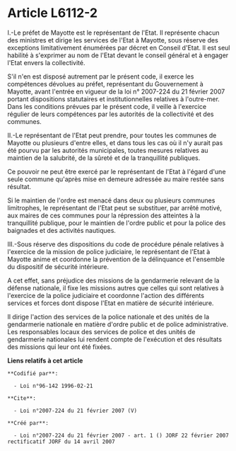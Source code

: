 # Article L6112-2

I.-Le préfet de Mayotte est le représentant de l'Etat. Il représente chacun des ministres et dirige les services de l'Etat à
Mayotte, sous réserve des exceptions limitativement énumérées par décret en Conseil d'Etat. Il est seul habilité à s'exprimer
au nom de l'Etat devant le conseil général et à engager l'Etat envers la collectivité. 

S'il n'en est disposé autrement par le présent code, il exerce les compétences dévolues au préfet, représentant du
Gouvernement à Mayotte, avant l'entrée en vigueur de la loi n° 2007-224 du 21 février 2007 portant dispositions statutaires
et institutionnelles relatives à l'outre-mer. Dans les conditions prévues par le présent code, il veille à l'exercice
régulier de leurs compétences par les autorités de la collectivité et des communes. 

II.-Le représentant de l'Etat peut prendre, pour toutes les communes de Mayotte ou plusieurs d'entre elles, et dans tous les
cas où il n'y aurait pas été pourvu par les autorités municipales, toutes mesures relatives au maintien de la salubrité, de
la sûreté et de la tranquillité publiques. 

Ce pouvoir ne peut être exercé par le représentant de l'Etat à l'égard d'une seule commune qu'après mise en demeure adressée
au maire restée sans résultat. 

Si le maintien de l'ordre est menacé dans deux ou plusieurs communes limitrophes, le représentant de l'Etat peut se
substituer, par arrêté motivé, aux maires de ces communes pour la répression des atteintes à la tranquillité publique, pour
le maintien de l'ordre public et pour la police des baignades et des activités nautiques. 

III.-Sous réserve des dispositions du code de procédure pénale relatives à l'exercice de la mission de police judiciaire, le
représentant de l'Etat à Mayotte anime et coordonne la prévention de la délinquance et l'ensemble du dispositif de sécurité
intérieure. 

A cet effet, sans préjudice des missions de la gendarmerie relevant de la défense nationale, il fixe les missions autres que
celles qui sont relatives à l'exercice de la police judiciaire et coordonne l'action des différents services et forces dont
dispose l'Etat en matière de sécurité intérieure. 

Il dirige l'action des services de la police nationale et des unités de la gendarmerie nationale en matière d'ordre public et
de police administrative. Les responsables locaux des services de police et des unités de gendarmerie nationales lui rendent
compte de l'exécution et des résultats des missions qui leur ont été fixées.

**Liens relatifs à cet article**

	**Codifié par**:

	  - Loi n°96-142 1996-02-21

	**Cite**:

	  - Loi n°2007-224 du 21 février 2007 (V)

	**Créé par**:

	  - Loi n°2007-224 du 21 février 2007 - art. 1 () JORF 22 février 2007 rectificatif JORF du 14 avril 2007
